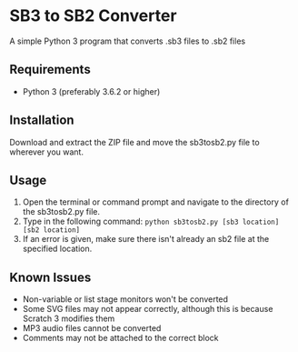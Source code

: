 SB3 to SB2 Converter
==============

A simple Python 3 program that converts .sb3 files to .sb2 files

Requirements
--------------
- Python 3 (preferably 3.6.2 or higher)

Installation
--------------
Download and extract the ZIP file and move the sb3tosb2.py file to wherever you want.

Usage
--------------
1. Open the terminal or command prompt and navigate to the directory of the sb3tosb2.py file.
2. Type in the following command: `python sb3tosb2.py [sb3 location] [sb2 location]`
3. If an error is given, make sure there isn't already an sb2 file at the specified location.

Known Issues
-------------
- Non-variable or list stage monitors won't be converted
- Some SVG files may not appear correctly, although this is because Scratch 3 modifies them
- MP3 audio files cannot be converted
- Comments may not be attached to the correct block
